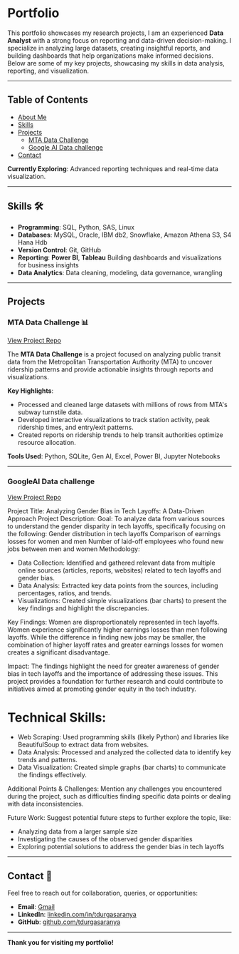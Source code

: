 # Portfolio

This portfolio showcases my research projects, I am an experienced **Data Analyst** with a strong focus on reporting and data-driven decision-making. I specialize in analyzing large datasets, creating insightful reports, and building dashboards that help organizations make informed decisions. Below are some of my key projects, showcasing my skills in data analysis, reporting, and visualization.

---

## Table of Contents
- [About Me](#about-me)
- [Skills](#skills)
- [Projects](#projects)
  - [MTA Data Challenge](#mta-data-challenge)
  - [Google AI Data challenge](#GoogleAI-Data-challenge)
- [Contact](#contact)

**Currently Exploring**: Advanced reporting techniques and real-time data visualization.

---

## Skills 🛠️

- **Programming**: SQL, Python, SAS, Linux
- **Databases**: MySQL, Oracle, IBM db2, Snowflake, Amazon Athena S3, S4 Hana Hdb
- **Version Control**: Git, GitHub
- **Reporting**: **Power BI**, **Tableau** Building dashboards and visualizations for business insights
- **Data Analytics**: Data cleaning, modeling, data governance, wrangling

---

## Projects

### MTA Data Challenge 📊
[View Project Repo](https://github.com/tdurgasaranya/MTA-Data-Challenge)

The **MTA Data Challenge** is a project focused on analyzing public transit data from the Metropolitan Transportation Authority (MTA) to uncover ridership patterns and provide actionable insights through reports and visualizations.

**Key Highlights**:
- Processed and cleaned large datasets with millions of rows from MTA's subway turnstile data.
- Developed interactive visualizations to track station activity, peak ridership times, and entry/exit patterns.
- Created reports on ridership trends to help transit authorities optimize resource allocation.

**Tools Used**: Python, SQLite, Gen AI, Excel, Power BI, Jupyter Notebooks

---

### GoogleAI Data challenge
[View Project Repo](https://github.com/tdurgasaranya/GoogleAI-Data-Challenge)

Project Title: Analyzing Gender Bias in Tech Layoffs: A Data-Driven Approach
Project Description:
Goal: To analyze data from various sources to understand the gender disparity in tech layoffs, specifically focusing on the following:
Gender distribution in tech layoffs
Comparison of earnings losses for women and men
Number of laid-off employees who found new jobs between men and women
Methodology:

- Data Collection: Identified and gathered relevant data from multiple online sources (articles, reports, websites) related to tech layoffs     and gender bias.
- Data Analysis: Extracted key data points from the sources, including percentages, ratios, and trends.
- Visualizations: Created simple visualizations (bar charts) to present the key findings and highlight the discrepancies.

Key Findings: Women are disproportionately represented in tech layoffs.
Women experience significantly higher earnings losses than men following layoffs.
While the difference in finding new jobs may be smaller, the combination of higher layoff rates and greater earnings losses for women creates a significant disadvantage.

Impact:
The findings highlight the need for greater awareness of gender bias in tech layoffs and the importance of addressing these issues.
This project provides a foundation for further research and could contribute to initiatives aimed at promoting gender equity in the tech industry.

# Technical Skills:
- Web Scraping: Used programming skills (likely Python) and libraries like BeautifulSoup to extract data from websites.
- Data Analysis: Processed and analyzed the collected data to identify key trends and patterns.
- Data Visualization: Created simple graphs (bar charts) to communicate the findings effectively.

Additional Points & Challenges: Mention any challenges you encountered during the project, such as difficulties finding specific data points or dealing with data inconsistencies.

Future Work: Suggest potential future steps to further explore the topic, like:
- Analyzing data from a larger sample size
- Investigating the causes of the observed gender disparities
- Exploring potential solutions to address the gender bias in tech layoffs


---

## Contact 📧

Feel free to reach out for collaboration, queries, or opportunities:

- **Email**: [Gmail](mailto:durgasaranya999@gmail.com)
- **LinkedIn**: [linkedin.com/in/tdurgasaranya](https://linkedin.com/in/durga-saranya/)
- **GitHub**: [github.com/tdurgasaranya](https://github.com/tdurgasaranya)

---

**Thank you for visiting my portfolio!** 

